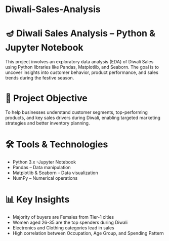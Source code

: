 # Diwali-Sales-Analysis
# 🪔 Diwali Sales Analysis – Python & Jupyter Notebook
This project involves an exploratory data analysis (EDA) of Diwali Sales using Python libraries like Pandas, Matplotlib, and Seaborn. The goal is to uncover insights into customer behavior, product performance, and sales trends during the festive season.
# 📌 Project Objective
To help businesses understand customer segments, top-performing products, and key sales drivers during Diwali, enabling targeted marketing strategies and better inventory planning.
# 🛠 Tools & Technologies
- Python 3.x
-Jupyter Notebook
- Pandas – Data manipulation
- Matplotlib & Seaborn – Data visualization
- NumPy – Numerical operations
# 📊 Key Insights
- Majority of buyers are Females from Tier-1 cities
- Women aged 26-35 are the top spenders during Diwali
- Electronics and Clothing categories lead in sales
- High correlation between Occupation, Age Group, and Spending Pattern
